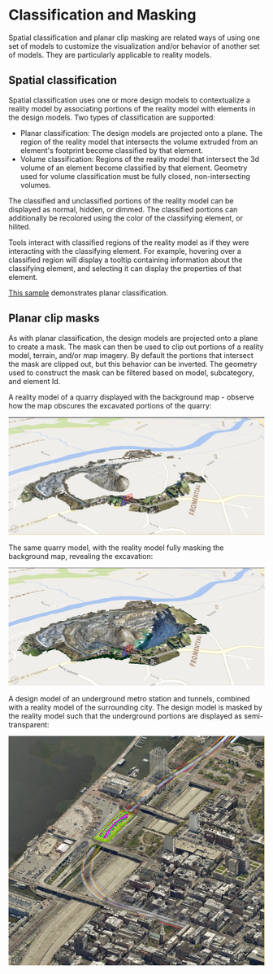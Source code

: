 # Classification and Masking

Spatial classification and planar clip masking are related ways of using one set of models to customize the visualization and/or behavior of another set of models. They are particularly applicable to reality models.

## Spatial classification

Spatial classification uses one or more design models to contextualize a reality model by associating portions of the reality model with elements in the design models. Two types of classification are supported:

- Planar classification: The design models are projected onto a plane. The region of the reality model that intersects the volume extruded from an element's footprint become classified by that element.
- Volume classification: Regions of the reality model that intersect the 3d volume of an element become classified by that element.  Geometry used for volume classification must be fully closed, non-intersecting volumes.

The classified and unclassified portions of the reality model can be displayed as normal, hidden, or dimmed. The classified portions can additionally be recolored using the color of the classifying element, or hilited.

Tools interact with classified regions of the reality model as if they were interacting with the classifying element. For example, hovering over a classified region will display a tooltip containing information about the classifying element, and selecting it can display the properties of that element.

[This sample](https://www.itwinjs.org/sample-showcase/?group=Viewer+Features&sample=classifier-sample&context=Metrostation+Sample&imodel=Philadelphia) demonstrates planar classification.

## Planar clip masks

As with planar classification, the design models are projected onto a plane to create a mask. The mask can then be used to clip out portions of a reality model, terrain, and/or map imagery. By default the portions that intersect the mask are clipped out, but this behavior can be inverted. The geometry used to construct the mask can be filtered based on model, subcategory, and element Id.

A reality model of a quarry displayed with the background map - observe how the map obscures the excavated portions of the quarry:

![Unmasked quarry reality model](../../changehistory/assets/PlanarMask_QuarryNoMask.jpg)

The same quarry model, with the reality model fully masking the background map, revealing the excavation:

![Masked quarry reality model](../../changehistory/assets/PlanarMask_QuarryMasked.jpg)

A design model of an underground metro station and tunnels, combined with a reality model of the surrounding city. The design model is masked by the reality model such that the underground portions are displayed as semi-transparent:

![Masked metro tunnels](../../changehistory/assets/PlanarMask_TunnelTransparent.jpg)
